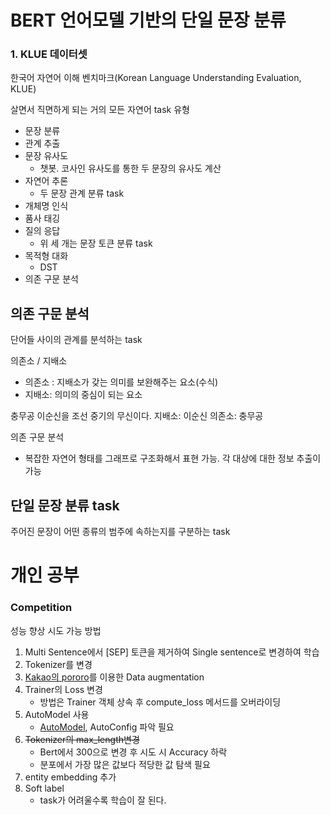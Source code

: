 # BERT 언어모델 기반의 단일 문장 분류
### 1. KLUE 데이터셋
한국어 자연어 이해 벤치마크(Korean Language Understanding Evaluation, KLUE)

살면서 직면하게 되는 거의 모든 자연어 task 유형

- 문장 분류
- 관계 추출
- 문장 유사도
	- 챗봇. 코사인 유사도를 통한 두 문장의 유사도 계산
- 자연어 추론
	- 두 문장 관계 분류 task
- 개체명 인식
- 품사 태깅
- 질의 응답
	- 위 세 개는 문장 토큰 분류 task
- 목적형 대화
	- DST
- 의존 구문 분석

## 의존 구문 분석
단어들 사이의 관계를 분석하는 task

의존소 / 지배소
- 의존소 : 지배소가 갖는 의미를 보완해주는 요소(수식)
- 지배소: 의미의 중심이 되는 요소

충무공 이순신을 조선 중기의 무신이다.
지배소: 이순신
의존소: 충무공

의존 구문 분석
- 복잡한 자연어 형태를 그래프로 구조화해서 표현 가능. 각 대상에 대한 정보 추출이 가능

## 단일 문장 분류 task
주어진 문장이 어떤 종류의 범주에 속하는지를 구분하는 task


# 개인 공부
### Competition
성능 향상 시도 가능 방법
1. Multi Sentence에서 \[SEP\] 토큰을 제거하여 Single sentence로 변경하여 학습
2. Tokenizer를 변경
3. [Kakao의 pororo](https://github.com/kakaobrain/pororo)를 이용한 Data augmentation
4. Trainer의 Loss 변경
	- 방법은 Trainer 객체 상속 후 compute_loss 메서드를 오버라이딩
5. AutoModel 사용
	- [AutoModel](https://huggingface.co/transformers/v3.0.2/model_doc/auto.html), AutoConfig 파악 필요
6. ~~Tokenizer의 max_length변경~~
	- Bert에서 300으로 변경 후 시도 시 Accuracy 하락
	- 분포에서 가장 많은 값보다 적당한 값 탐색 필요
7. entity embedding 추가
8. Soft label
	- task가 어려울수록 학습이 잘 된다.
